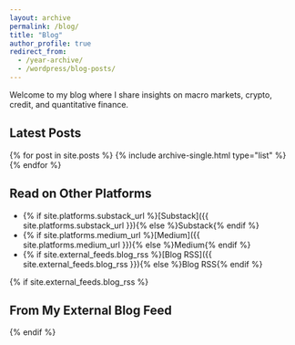 ```yaml
---
layout: archive
permalink: /blog/
title: "Blog"
author_profile: true
redirect_from:
  - /year-archive/
  - /wordpress/blog-posts/
---
```


Welcome to my blog where I share insights on macro markets, crypto, credit, and quantitative finance.

## Latest Posts

{% for post in site.posts %}
  {% include archive-single.html type="list" %}
{% endfor %}

## Read on Other Platforms

- {% if site.platforms.substack_url %}[Substack]({{ site.platforms.substack_url }}){% else %}Substack{% endif %}
- {% if site.platforms.medium_url %}[Medium]({{ site.platforms.medium_url }}){% else %}Medium{% endif %}
- {% if site.external_feeds.blog_rss %}[Blog RSS]({{ site.external_feeds.blog_rss }}){% else %}Blog RSS{% endif %}

{% if site.external_feeds.blog_rss %}
## From My External Blog Feed
<div class="rss-list" data-rss="{{ site.external_feeds.blog_rss }}" data-limit="8"></div>
{% endif %}


